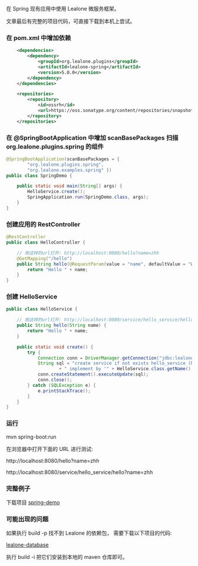 在 Spring 现有应用中使用 Lealone 微服务框架。

文章最后有完整的项目代码，可直接下载到本机上尝试。


### 在 pom.xml 中增加依赖

```xml
    <dependencies>
        <dependency>
            <groupId>org.lealone.plugins</groupId>
            <artifactId>lealone-spring</artifactId>
            <version>5.0.0</version>
        </dependency>
    </dependencies>

    <repositories>
        <repository>
            <id>ossrh</id>
            <url>https://oss.sonatype.org/content/repositories/snapshots</url>
        </repository>
    </repositories>
```


### 在 @SpringBootApplication 中增加 scanBasePackages 扫描 org.lealone.plugins.spring 的组件

```java
@SpringBootApplication(scanBasePackages = {
        "org.lealone.plugins.spring",
        "org.lealone.examples.spring" })
public class SpringDemo {

    public static void main(String[] args) {
        HelloService.create();
        SpringApplication.run(SpringDemo.class, args);
    }
}
```

### 创建应用的 RestController

```java
@RestController
public class HelloController {

    // 用这样的url打开: http://localhost:8080/hello?name=zhh
    @GetMapping("/hello")
    public String hello(@RequestParam(value = "name", defaultValue = "World") String name) {
        return "Hello " + name;
    }
}
```

### 创建 HelloService

```java
public class HelloService {

    // 用这样的url打开: http://localhost:8080/service/hello_service/hello?name=zhh
    public String hello(String name) {
        return "Hello " + name;
    }

    public static void create() {
        try {
            Connection conn = DriverManager.getConnection("jdbc:lealone:embed:lealone", "root", "");
            String sql = "create service if not exists hello_service (hello(name varchar) varchar)" //
                    + " implement by '" + HelloService.class.getName() + "'";
            conn.createStatement().executeUpdate(sql);
            conn.close();
        } catch (SQLException e) {
            e.printStackTrace();
        }
    }
}
```


### 运行

mvn spring-boot:run


在浏览器中打开下面的 URL 进行测试:

http://localhost:8080/hello?name=zhh

http://localhost:8080/service/hello_service/hello?name=zhh



### 完整例子

下载项目 [spring-demo](https://github.com/lealone/Lealone-Examples/tree/main/spring-demo)



### 可能出现的问题

如果执行 build -p 找不到 Lealone 的依赖包，
需要下载以下项目的代码: 

[lealone-database](https://github.com/lealone/Lealone)


执行 build -i 把它们安装到本地的 maven 仓库即可。

